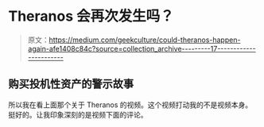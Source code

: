 # Theranos 会再次发生吗？

> 原文：<https://medium.com/geekculture/could-theranos-happen-again-afe1408c84c?source=collection_archive---------17----------------------->

## 购买投机性资产的警示故事

所以我在看上面那个关于 Theranos 的视频。这个视频打动我的不是视频本身。挺好的。让我印象深刻的是视频下面的评论。